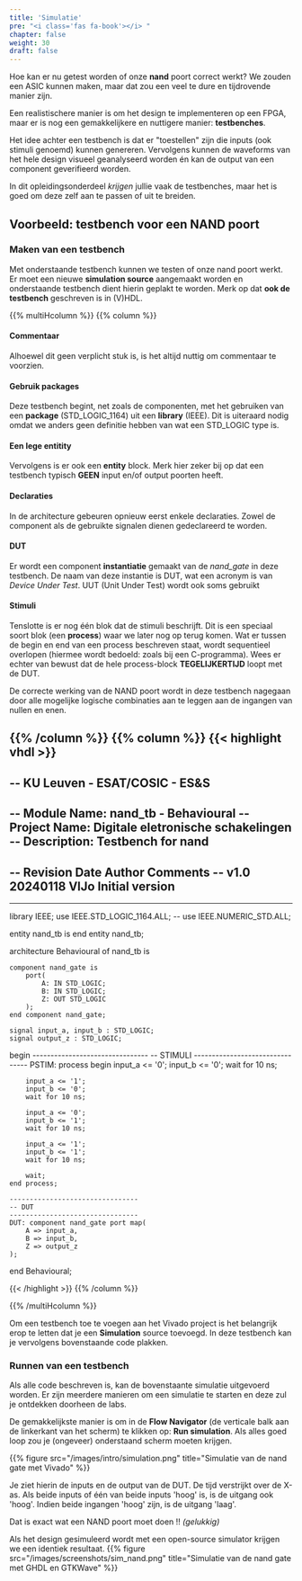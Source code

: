 ```yaml
---
title: 'Simulatie'
pre: "<i class='fas fa-book'></i> "
chapter: false
weight: 30
draft: false
---
```


Hoe kan er nu getest worden of onze **nand** poort correct werkt? We zouden een ASIC kunnen maken, maar dat zou een veel te dure en tijdrovende manier zijn. 

Een realistischere manier is om het design te implementeren op een FPGA, maar er is nog een gemakkelijkere en nuttigere manier: **testbenches**.

Het idee achter een testbench is dat er "toestellen" zijn die inputs (ook stimuli genoemd) kunnen genereren. Vervolgens kunnen de waveforms van het hele design visueel geanalyseerd worden én kan de output van een component geverifieerd worden.

In dit opleidingsonderdeel *krijgen* jullie vaak de testbenches, maar het is goed om deze zelf aan te passen of uit te breiden.


## Voorbeeld: testbench voor een NAND poort


### Maken van een testbench
Met onderstaande testbench kunnen we testen of onze nand poort werkt. Er moet een nieuwe **simulation source** aangemaakt worden en onderstaande testbench dient hierin geplakt te worden. Merk op dat **ook de testbench** geschreven is in (V)HDL.

{{% multiHcolumn %}}
{{% column %}}
#### Commentaar
Alhoewel dit geen verplicht stuk is, is het altijd nuttig om commentaar te voorzien. 

#### Gebruik packages
Deze testbench begint, net zoals de componenten, met het gebruiken van een **package** (STD_LOGIC_1164) uit een **library** (IEEE). Dit is uiteraard nodig omdat we anders geen definitie hebben van wat een STD_LOGIC type is.

#### Een lege entitity

Vervolgens is er ook een **entity** block. Merk hier zeker bij op dat een testbench typisch **GEEN** input en/of output poorten heeft.

#### Declaraties
In de architecture gebeuren opnieuw eerst enkele declaraties. Zowel de component als de gebruikte signalen dienen gedeclareerd te worden.


#### DUT
Er wordt een component **instantiatie** gemaakt van de *nand_gate* in deze testbench. De naam van deze instantie is DUT, wat een acronym is van *Device Under Test*. UUT (Unit Under Test) wordt ook soms gebruikt

#### Stimuli
Tenslotte is er nog één blok dat de stimuli beschrijft. Dit is een speciaal soort blok (een **process**) waar we later nog op terug komen. Wat er tussen de begin en end van een process beschreven staat, wordt sequentieel overlopen (hiermee wordt bedoeld: zoals bij een C-programma). Wees er echter van bewust dat de hele process-block **TEGELIJKERTIJD** loopt met de DUT.

De correcte werking van de NAND poort wordt in deze testbench nagegaan door alle mogelijke logische combinaties aan te leggen aan de ingangen van nullen en enen.

{{% /column %}}
{{% column %}}
{{< highlight vhdl >}}
--------------------------------
-- KU Leuven - ESAT/COSIC - ES&S
--------------------------------
-- Module Name:     nand_tb - Behavioural
-- Project Name:    Digitale eletronische schakelingen
-- Description:     Testbench for nand
--
-- Revision     Date       Author     Comments
-- v1.0         20240118   VlJo       Initial version
--
--------------------------------
library IEEE;
use IEEE.STD_LOGIC_1164.ALL;
-- use IEEE.NUMERIC_STD.ALL;

entity nand_tb is
end entity nand_tb;

architecture Behavioural of nand_tb is

    component nand_gate is
        port(
            A: IN STD_LOGIC;
            B: IN STD_LOGIC;
            Z: OUT STD_LOGIC
        );
    end component nand_gate;

    signal input_a, input_b : STD_LOGIC;
    signal output_z : STD_LOGIC;

begin
    --------------------------------
    -- STIMULI
    --------------------------------
    PSTIM: process
    begin
        input_a <= '0';
        input_b <= '0';
        wait for 10 ns;

        input_a <= '1';
        input_b <= '0';
        wait for 10 ns;

        input_a <= '0';
        input_b <= '1';
        wait for 10 ns;

        input_a <= '1';
        input_b <= '1';
        wait for 10 ns;
        
        wait;
    end process;

    --------------------------------
    -- DUT
    --------------------------------
    DUT: component nand_gate port map(
        A => input_a,
        B => input_b,
        Z => output_z
    );

end Behavioural;

{{< /highlight >}}
{{% /column %}}

{{% /multiHcolumn %}}

Om een testbench toe te voegen aan het Vivado project is het belangrijk erop te letten dat je een **Simulation** source toevoegd. In deze testbench kan je vervolgens bovenstaande code plakken.


### Runnen van een testbench

Als alle code beschreven is, kan de bovenstaante simulatie uitgevoerd worden. Er zijn meerdere manieren om een simulatie te starten en deze zul je ontdekken doorheen de labs.

De gemakkelijkste manier is om in de **Flow Navigator** (de verticale balk aan de linkerkant van het scherm) te klikken op: **Run simulation**. Als alles goed loop zou je (ongeveer) onderstaand scherm moeten krijgen.

{{% figure src="/images/intro/simulation.png" title="Simulatie van de nand gate met Vivado"  %}}

Je ziet hierin de inputs en de output van de DUT. De tijd verstrijkt over de X-as. Als beide inputs of één van beide inputs 'hoog' is, is de uitgang ook 'hoog'. Indien beide ingangen 'hoog' zijn, is de uitgang 'laag'.

Dat is exact wat een NAND poort moet doen !! *(gelukkig)*

Als het design gesimuleerd wordt met een open-source simulator krijgen we een identiek resultaat.
{{% figure src="/images/screenshots/sim_nand.png" title="Simulatie van de nand gate met GHDL en GTKWave"  %}}
